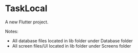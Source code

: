 # TaskLocal

A new Flutter project.


Notes:

- All database files located in lib folder under Database folder
- All screen files/UI located in lib folder under Screens folder

